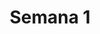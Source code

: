 ---
title: Semana 1
menu:
  sidebar:
    name: Semana 01
    identifier: gen_ia_semana_1
    parent: gen_ia
---